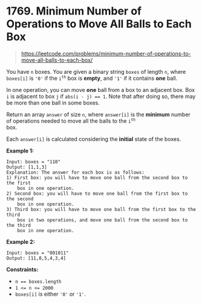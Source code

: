# 1769. Minimum Number of Operations to Move All Balls to Each Box

> <https://leetcode.com/problems/minimum-number-of-operations-to-move-all-balls-to-each-box/>

You have `n` boxes. You are given a binary string `boxes` of length `n`, where
`boxes[i]` is `'0'` if the <code>i<sup>th</sup></code> box is **empty**, and
`'1'` if it contains **one** ball.

In one operation, you can move **one** ball from a box to an adjacent box. Box
`i` is adjacent to box `j` if `abs(i - j) == 1`. Note that after doing so,
there may be more than one ball in some boxes.

Return an array `answer` of size `n`, where `answer[i]` is the **minimum**
number of operations needed to move all the balls to the <code>i<sup>th</sup>
</code> box.

Each `answer[i]` is calculated considering the **initial** state of the boxes.

**Example 1:**

```text
Input: boxes = "110"
Output: [1,1,3]
Explanation: The answer for each box is as follows:
1) First box: you will have to move one ball from the second box to the first
    box in one operation.
2) Second box: you will have to move one ball from the first box to the second
    box in one operation.
3) Third box: you will have to move one ball from the first box to the third
    box in two operations, and move one ball from the second box to the third
    box in one operation.
```

**Example 2:**

```text
Input: boxes = "001011"
Output: [11,8,5,4,3,4]
```

**Constraints:**

- `n == boxes.length`
- `1 <= n <= 2000`
- `boxes[i]` is either `'0'` or `'1'`.
